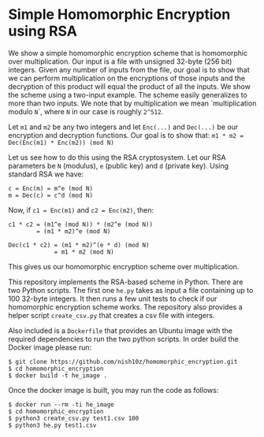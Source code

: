 # Simple Homomorphic Encryption using RSA

We show a simple homomorphic encryption scheme that is homomorphic over multiplication.
Our input is a file with unsigned 32-byte (256 bit) integers. Given any number of inputs from the file, our goal is to show that
we can perform multiplication on the encryptions of those inputs and the decryption of this product will equal the
product of all the inputs. We show the scheme using a two-input example. The scheme easily generalizes to more than two inputs. We note that by multiplication we mean \`multiplication modulo `N`\`, where `N` in our case is roughly `2^512`.

Let `m1` and `m2` be any two integers and let `Enc(...)` and `Dec(...)` be our encryption and decryption functions. Our goal is to show that:
`m1 * m2 = Dec(Enc(m1) * Enc(m2)) (mod N)`

Let us see how to do this using the RSA cryptosystem. Let our RSA parameters be `N` (modulus), `e` (public key) and `d` (private key). Using standard RSA we have:
    
    c = Enc(m) = m^e (mod N)
    m = Dec(c) = c^d (mod N)

Now, if `c1 = Enc(m1)` and `c2 = Enc(m2)`, then:
    
    c1 * c2 = (m1^e (mod N)) * (m2^e (mod N))
            = (m1 * m2)^e (mod N)

    Dec(c1 * c2) = (m1 * m2)^(e * d) (mod N)
                 = m1 * m2 (mod N)

This gives us our homomorphic encryption scheme over multiplication.


This repository implements the RSA-based scheme in Python. There are two Python scripts. The first one `he.py` takes as input a file containing up to 100 32-byte integers. It then runs a few unit tests to check if our homomorphic encryption scheme works. The repository also provides a helper script `create_csv.py` that creates a csv file with integers.


Also included is a `Dockerfile` that provides an Ubuntu image with the required dependencies to run the two python scripts.
In order build the Docker image please run:
    
    $ git clone https://github.com/nish10z/homomorphic_encryption.git 
    $ cd homomorphic_encryption
    $ docker build -t he_image .

Once the docker image is built, you may run the code as follows:
    
    $ docker run --rm -ti he_image
    $ cd homomorphic_encryption
    $ python3 create_csv.py test1.csv 100
    $ python3 he.py test1.csv

